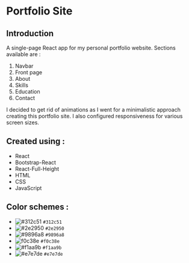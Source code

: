 # Portfolio Site

## Introduction
A single-page React app for my personal portfolio website. Sections available are :
1. Navbar
2. Front page
3. About
4. Skills
5. Education
6. Contact

I decided to get rid of animations as I went for a minimalistic approach creating this portfolio site. I also configured responsiveness for various screen sizes.

## Created using : 

- React
- Bootstrap-React
- React-Full-Height
- HTML
- CSS
- JavaScript

## Color schemes :
- ![#312c51](https://via.placeholder.com/15/312c51/000000?text=+) `#312c51`
- ![#2e2950](https://via.placeholder.com/15/2e2950/000000?text=+) `#2e2950`
- ![#9896a8](https://via.placeholder.com/15/9896a8/000000?text=+) `#9896a8`
- ![f0c38e](https://via.placeholder.com/15/f0c38e/000000?text=+) `#f0c38e`
- ![#f1aa9b](https://via.placeholder.com/15/f1aa9b/000000?text=+) `#f1aa9b`
- ![#e7e7de](https://via.placeholder.com/15/e7e7de/000000?text=+) `#e7e7de`





